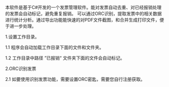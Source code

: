   本软件是基于C#开发的一个发票管理软件。能对发票自动去重、对已经报销处理的发票会自动标记，避免重复报销。
可以通过ORC识别，提取发票中的相关数据进行统计分析。通过导出功能能快速的对PDF文件截图，和合并生成打印文件，便于进一步处理。

1.设置工作目录。

   1.1 程序会自动加载工作目录下面的文件和文件夹。

   1.2 工作目录中路径 ”已报销“ 文件夹下面的文件会自动标记。 

2.ORC识别发票
   
  2.1 如要使用识别发票功能，需要设置ORC密匙，需要您自行注册获取。
    
